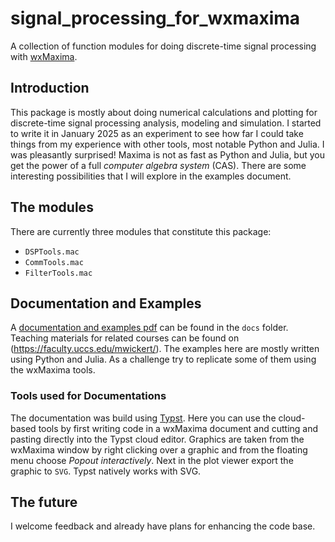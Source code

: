 # signal_processing_for_wxmaxima
A collection of function modules for doing discrete-time signal processing with [wxMaxima](https://wxmaxima-developers.github.io/wxmaxima/).

## Introduction
This package is mostly about doing numerical calculations and plotting for discrete-time signal processing analysis, modeling and simulation. I started to write it in January 2025 as an experiment to see how far I could take things from my experience with other tools, most notable Python and Julia. I was pleasantly surprised! Maxima is not as fast as Python and Julia, but you get the power of a full *computer algebra system* (CAS). There are some interesting possibilities that I will explore in the examples document.

## The modules
There are currently three modules that constitute this package:

* `DSPTools.mac` 
* `CommTools.mac`
* `FilterTools.mac`

## Documentation and Examples

A [documentation and examples pdf](docs/sp_tools_wxmaxima.pdf) can be found in the `docs` folder. Teaching materials for related courses can be found on (https://faculty.uccs.edu/mwickert/). The examples here are mostly written using Python and Julia. As a challenge try to replicate some of them using the wxMaxima tools. 

### Tools used for Documentations

The documentation was build using [Typst](https://typst.app/home/). Here you can use the cloud-based tools by first writing code in a wxMaxima document and cutting and pasting directly into the Typst cloud editor. Graphics are taken from the wxMaxima window by right clicking over a graphic and from the floating menu choose *Popout interactively*. Next in the plot viewer export the graphic to `SVG`. Typst natively works with SVG.

## The future

I welcome feedback and already have plans for enhancing the code base.